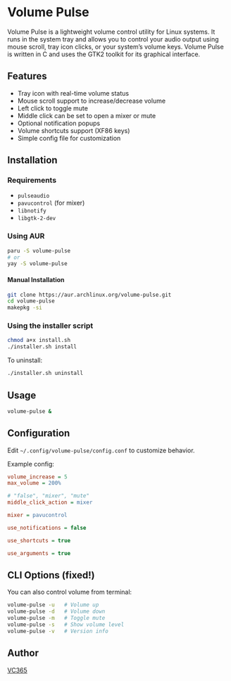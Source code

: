 # Volume Pulse

Volume Pulse is a lightweight volume control utility for Linux systems. It runs in the system tray and allows you to control your audio output using mouse scroll, tray icon clicks, or your system’s volume keys. Volume Pulse is written in C and uses the GTK2 toolkit for its graphical interface.

## Features

* Tray icon with real-time volume status
* Mouse scroll support to increase/decrease volume
* Left click to toggle mute
* Middle click can be set to open a mixer or mute
* Optional notification popups
* Volume shortcuts support (XF86 keys)
* Simple config file for customization

## Installation

### Requirements

* `pulseaudio`
* `pavucontrol` (for mixer)
* `libnotify`
* `libgtk-2-dev`

### Using AUR

```bash
paru -S volume-pulse
# or
yay -S volume-pulse
```
#### Manual Installation
```bash
git clone https://aur.archlinux.org/volume-pulse.git
cd volume-pulse
makepkg -si
```

### Using the installer script

```bash
chmod a+x install.sh
./installer.sh install
```

To uninstall:

```bash
./installer.sh uninstall
```

## Usage

```bash
volume-pulse &
```

## Configuration

Edit `~/.config/volume-pulse/config.conf` to customize behavior.

Example config:

```ini
volume_increase = 5
max_volume = 200%

# "false", "mixer", "mute"
middle_click_action = mixer

mixer = pavucontrol

use_notifications = false

use_shortcuts = true

use_arguments = true

```

## CLI Options (fixed!)

You can also control volume from terminal:

```bash
volume-pulse -u   # Volume up
volume-pulse -d   # Volume down
volume-pulse -m   # Toggle mute
volume-pulse -s   # Show volume level
volume-pulse -v   # Version info
```

## Author

[VC365](https://github.com/VC365)
